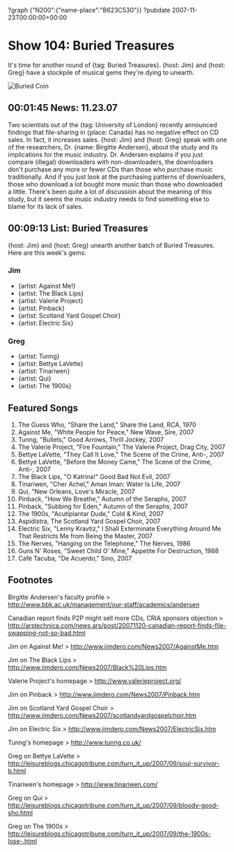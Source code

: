 ?graph {"N200":{"name-place":"B623C530"}}
?pubdate 2007-11-23T00:00:00+00:00

# Show 104: Buried Treasures
It's time for another round of {tag: Buried Treasures}. {host: Jim} and {host: Greg} have a stockpile of musical gems they're dying to unearth.

![Buried Coin](http://static.soundopinions.org/images/buriedtreasures/buriedcoin.jpg)

## 00:01:45 News: 11.23.07
Two scientists out of the {tag: University of London} recently announced findings that file-sharing in {place: Canada} has no negative effect on CD sales. In fact, it increases sales. {host: Jim} and {host: Greg} speak with one of the researchers, Dr. {name: Birgitte Andersen}, about the study and its implications for the music industry. Dr. Andersen explains if you just compare (illegal) downloaders with non-downloaders, the downloaders don't purchase any more or fewer CDs than those who purchase music traditionally. And if you just look at the purchasing patterns of downloaders, those who download a lot bought more music than those who downloaded a little. There's been quite a lot of discussion about the meaning of this study, but it seems the music industry needs to find something else to blame for its lack of sales.

## 00:09:13 List: Buried Treasures
{host: Jim} and {host: Greg} unearth another batch of Buried Treasures. Here are this week's gems:

### Jim
- {artist: Against Me!}
- {artist: The Black Lips} 
- {artist: Valerie Project}
- {artist: Pinback}
- {artist: Scotland Yard Gospel Choir}
- {artist: Electric Six}

### Greg
- {artist: Tunng}
- {artist: Bettye LaVette}
- {artist: Tinariwen}
- {artist: Qui}
- {artist: The 1900s}

## Featured Songs
1. The Guess Who, "Share the Land," Share the Land, RCA, 1970
2. Against Me, "White People for Peace," New Wave, Sire, 2007
3. Tunng, "Bullets," Good Arrows, Thrill Jockey, 2007
4. The Valerie Project, "Fire Fountain," The Valerie Project, Drag City, 2007
5. Bettye LaVette, "They Call It Love," The Scene of the Crime, Anti-, 2007
6. Bettye LaVette, "Before the Money Came," The Scene of the Crime, Anti-, 2007
7. The Black Lips, "O Katrina!" Good Bad Not Evil, 2007
8. Tinariwen, "Cher Achel," Aman Iman: Water Is Life, 2007
9. Qui, "New Orleans, Love's Miracle, 2007
10. Pinback, "How We Breathe," Autumn of the Seraphs, 2007
11. Pinback, "Subbing for Eden," Autumn of the Seraphs, 2007
12. The 1900s, "Acutiplantar Dude," Cold & Kind, 2007
13. Aspidistra, The Scotland Yard Gospel Choir, 2007
14. Electric Six, "Lenny Kravtiz," I Shall Exterminate Everything Around Me That Restricts Me from Being the Master, 2007
15. The Nerves, "Hanging on the Telephone," The Nerves, 1986
16. Guns N' Roses, "Sweet Child O' Mine," Appetite For Destruction, 1988
17. Café Tacuba, "De Acuerdo," Sino, 2007

## Footnotes
Birgitte Andersen's faculty profile > http://www.bbk.ac.uk/management/our-staff/academics/andersen

Canadian report finds P2P might sell more CDs, CRIA sponsors objection > http://arstechnica.com/news.ars/post/20071120-canadian-report-finds-file-swapping-not-so-bad.html

Jim on Against Me! > http://www.jimdero.com/News2007/AgainstMe.htm

Jim on The Black Lips > http://www.jimdero.com/News2007/Black%20Lips.htm

Valerie Project's homepage > http://www.valerieproject.org/

Jim on Pinback > http://www.jimdero.com/News2007/Pinback.htm

Jim on Scotland Yard Gospel Choir > http://www.jimdero.com/News2007/scotlandyardgospelchoir.htm

Jim on Electric Six > http://www.jimdero.com/News2007/ElectricSix.htm

Tunng's homepage > http://www.tunng.co.uk/

Greg on Bettye LaVette > http://leisureblogs.chicagotribune.com/turn_it_up/2007/09/soul-survivor-b.html

Tinariwen's homepage > http://www.tinariwen.com/

Greg on Qui > http://leisureblogs.chicagotribune.com/turn_it_up/2007/09/bloody-good-sho.html

Greg on The 1900s > http://leisureblogs.chicagotribune.com/turn_it_up/2007/09/the-1900s-lose-.html